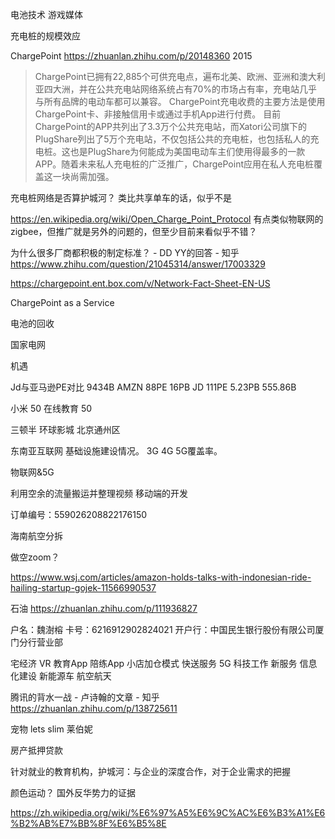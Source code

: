 电池技术
游戏媒体

充电桩的规模效应

ChargePoint
https://zhuanlan.zhihu.com/p/20148360 2015
> ChargePoint已拥有22,885个可供充电点，遍布北美、欧洲、亚洲和澳大利亚四大洲，并在公共充电站网络系统占有70%的市场占有率，充电站几乎与所有品牌的电动车都可以兼容。
> ChargePoint充电收费的主要方法是使用ChargePoint卡、非接触信用卡或通过手机App进行付费。
> 目前ChargePoint的APP共列出了3.3万个公共充电站，而Xatori公司旗下的PlugShare列出了5万个充电站，不仅包括公共的充电桩，也包括私人的充电桩。这也是PlugShare为何能成为美国电动车主们使用得最多的一款APP。随着未来私人充电桩的广泛推广，ChargePoint应用在私人充电桩覆盖这一块尚需加强。

充电桩网络是否算护城河？
类比共享单车的话，似乎不是

https://en.wikipedia.org/wiki/Open_Charge_Point_Protocol
有点类似物联网的zigbee，但推广就是另外的问题的，但至少目前来看似乎不错？

为什么很多厂商都积极的制定标准？ - DD YY的回答 - 知乎
https://www.zhihu.com/question/21045314/answer/17003329

https://chargepoint.ent.box.com/v/Network-Fact-Sheet-EN-US

ChargePoint as a Service

电池的回收


国家电网 


机遇

Jd与亚马逊PE对比 9434B
AMZN 88PE 16PB 
JD 111PE 5.23PB  555.86B

小米 50
在线教育 50

三顿半
环球影城 北京通州区

东南亚互联网 
基础设施建设情况。
3G 4G 5G覆盖率。

物联网&5G

利用空余的流量搬运并整理视频
移动端的开发

订单编号：559026208822176150

海南航空分拆

做空zoom？


https://www.wsj.com/articles/amazon-holds-talks-with-indonesian-ride-hailing-startup-gojek-11566990537

石油
https://zhuanlan.zhihu.com/p/111936827

户名：魏澍榕
卡号：6216912902824021
开户行：中国民生银行股份有限公司厦门分行营业部


宅经济
VR
教育App
陪练App
小店加仓模式 快送服务
5G
科技工作
新服务
信息化建设
新能源车
航空航天

腾讯的背水一战 - 卢诗翰的文章 - 知乎
https://zhuanlan.zhihu.com/p/138725611


宠物
lets slim
莱伯妮

房产抵押贷款

针对就业的教育机构，护城河：与企业的深度合作，对于企业需求的把握


颜色运动？
国外反华势力的证据


https://zh.wikipedia.org/wiki/%E6%97%A5%E6%9C%AC%E6%B3%A1%E6%B2%AB%E7%BB%8F%E6%B5%8E